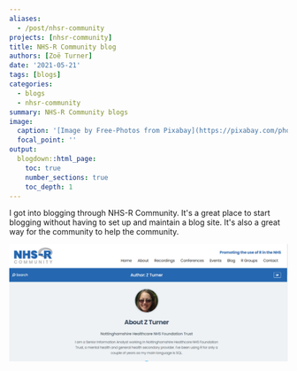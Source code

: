 ```yaml
---
aliases: 
  - /post/nhsr-community
projects: [nhsr-community]
title: NHS-R Community blog
authors: [Zoë Turner]
date: '2021-05-21'
tags: [blogs]
categories:
  - blogs
  - nhsr-community
summary: NHS-R Community blogs
image:
  caption: '[Image by Free-Photos from Pixabay](https://pixabay.com/photos/?utm_source=link-attribution&amp;utm_medium=referral&amp;utm_campaign=image&amp;utm_content=407695)'
  focal_point: ''
output:
  blogdown::html_page:
    toc: true
    number_sections: true
    toc_depth: 1
---
```


I got into blogging through NHS-R Community. It's a great place to start blogging without having to set up and maintain a blog site. It's also a great way for the community to help the community.

[![blog](nhsr-community.PNG "NHS-R Community blog")](https://nhsrcommunity.com/blog/author/z-turner/)
